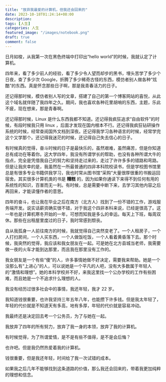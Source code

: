 ```yaml
---
title: "放弃我最爱的计算机，但我还会回来的"
date: 2023-10-18T01:24:14+08:00
description:
tags: [人生]
categories: 人生
featured_image: "/images/notebook.png"
draft: true
comment: false
---
```


日月如梭，从我第一次在黑色终端中打印出“hello world”的时候，我就认定了计算机。

四年来，看了多少前人的经验，看了多少令人望而却步的黑书，埋头苦学了多少个日夜，查了多少次 Google，折腾了多少稀奇古怪的东西，模仿者别人做各种“炫酷”的东西。真是怀念那些日子啊，那是我青春活力的日子。

还记得那时候，模仿者别人写的文章，搭建了自己的第一个博客网站的喜悦，从此这个域名就伴随了我四年之久。期间，我也喜欢各种花里胡哨的东西，主题，乐此不疲，现在想来，那是青春啊。

还记得那时候，Linux 是什么东西我都不知道。还记得我疯狂追求“自由软件”的时候，有段时候我只用 linux ，后面才发现在国内根本不行。还记得我疯狂钻研操作系统的时候，经常查阅国外文档到深夜。还记得我学习各种语言的时候，经常学完这个又学那个。还记得我迷茫的时候，还记得自己失去信心的日子。

有时候真的觉得，奋斗时候的日子是最快乐的，虽然艰难，虽然痛苦，但是你知道总有成功在等着你。这大学四年，我没有所谓学长的帮助，也没有各种所谓大牛的指点，完全是凭借我自己的努力和坚持走过来的，走过了许许多多的错路和弯路。但是让我庆幸的是，我虽然在一所最普通的四非本科院校读书，但是学校图书馆里总是有很多专业书籍供我学习，我也时常从图书馆“采购”大量很厚很重的书搬运回宿舍。其实很多计算机类的书是 **糟糕** 的，因为如果你通读下来得不到任何有用的系统性的知识，百害而无一利。有时候，总是需要中断下来，去学习其他内容之后再回来，才能读懂作者的意思。

四年的奋斗，也让我在毕业之后在南方（北方人）找到了一份不错的工作，游戏服务端开发。说实话薪资确实很不错，对于我这个四非本科来说，已经是很高了。这一年也是计算机寒冬开始的一年，可想而知我是多么的幸运。每天上下班，每周双休。那些在出租屋里度过的日子，我时常感到颓丧。

自从我孤身一人前往南方的时候，我就觉得自己突然变老了。一个人租房子，一个人打扫房间，一个人买东西，一个人做饭吃饭，一个人看着黄昏落下去。那个时候，我突然的觉得，我应该和我女朋友在一起。可是她在北方县城当老师，我需要做一夜的火车才能到达那里，而且我在那里没有工作的。

我女朋友是一个有些“傻”的人，许多事情她做不好决定，需要我来帮助。她是一个没那么有“上进心”的人，可以说她是一个平凡的人吧，没有大多数属于年轻人的“激情和理想”。她的本科学校并不好，来我这里找一个公办学校的工作有些困难，而且她是一个不追求什么理想的人。

我没有经历过很多社会中的事情，我还年轻，我才 22 岁。

我知道钱很重要，也许我坚持三年五年八年，也能攒下许多钱。但是我太年轻了，年轻的代价就是不知道天有多高，地有多厚，年轻的代价就是容易冲动。

我最终还是决定回去考一个公务员，为了与她在一起。

我放弃了四年的所有努力，放弃了我一身的本领，放弃了我的计算机。

有时候觉得，为了所谓爱情，是不是有些不值得，是不是会后悔？

也许吧。但是我仍然热爱着我的计算机。

钱很重要，但是我还年轻，时间给了我一次试错的成本。

如果我之后几年不能够找到这条道路的价值，那么我还会回来的，带着我更加纯粹的理想和信念。
